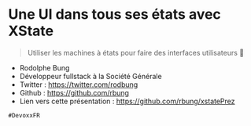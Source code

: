 # Une UI dans tous ses états avec XState

> Utiliser les machines à états pour faire des interfaces utilisateurs 🚀

- Rodolphe Bung
- Développeur fullstack à la Société Générale
- Twitter : <https://twitter.com/rodbung>
- Github : <https://github.com/rbung>
- Lien vers cette présentation : <https://github.com/rbung/xstatePrez>

`#DevoxxFR`
